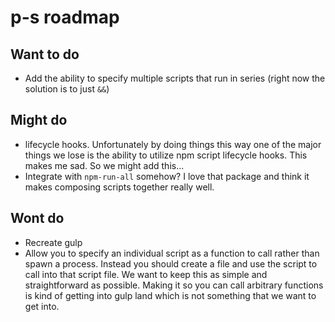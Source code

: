 # p-s roadmap

## Want to do

- Add the ability to specify multiple scripts that run in series (right now the solution is to just `&&`)

## Might do

- lifecycle hooks. Unfortunately by doing things this way one of the major things we lose is the ability to utilize
npm script lifecycle hooks. This makes me sad. So we might add this...
- Integrate with `npm-run-all` somehow? I love that package and think it makes composing scripts together really well.

## Wont do

- Recreate gulp
- Allow you to specify an individual script as a function to call rather than spawn a process. Instead you should create
a file and use the script to call into that script file. We want to keep this as simple and straightforward as possible.
Making it so you can call arbitrary functions is kind of getting into gulp land which is not something that we want to
get into.
